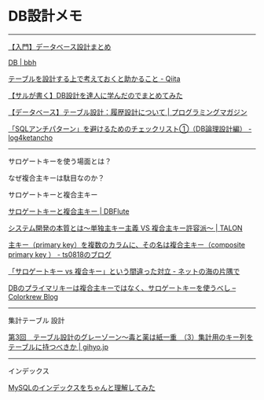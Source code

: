 # DB設計メモ

---

[【入門】データベース設計まとめ](https://qiita.com/KNR109/items/5d4a1954f3e8fd8eaae7)  

[DB | bbh](https://bbh.bz/category/database/)  

[テーブルを設計する上で考えておくと助かること - Qiita](https://qiita.com/Syn256/items/365438b1c25b09869383)  

[【サルが書く】DB設計を達人に学んだのでまとめてみた](https://zenn.dev/hajime_shoji/articles/9abaaa5d10264ea7412c)  

[【データベース】テーブル設計：履歴設計について | プログラミングマガジン](http://www.code-magagine.com/?p=14609)  

[「SQLアンチパターン」を避けるためのチェックリスト①（DB論理設計編） - log4ketancho](https://www.ketancho.net/entry/2018/03/07/080000)  

---

サロゲートキーを使う場面とは？

なぜ複合主キーは駄目なのか？

サロゲートキーと複合主キー

[サロゲートキーと複合主キー | DBFlute](http://dbflute.seasar.org/ja/manual/topic/dbdesign/surrogatekey.html)  

[システム開発の本質とは～単独主キー主義 VS 複合主キー許容派～ | TALON](https://talon.jp/info/345/)  

[主キー（primary key）を複数のカラムに、その名は複合主キー（composite primary key ） - ts0818のブログ](https://ts0818.hatenablog.com/entry/2017/02/04/162513)  

[「サロゲートキー vs 複合キー」という間違った対立 - ネットの海の片隅で](https://osa.hatenablog.com/entry/2014/03/19/180330)  

[DBのプライマリキーは複合主キーではなく、サロゲートキーを使うべし – Colorkrew Blog](https://blog.colorkrew.com/use_surrogatekey_is_primarykey_in_database/)  

---

集計テーブル 設計

[第3回　テーブル設計のグレーゾーン～毒と薬は紙一重　（3）集計用のキー列をテーブルに持つべきか | gihyo.jp](https://gihyo.jp/dev/serial/01/sql_academy2/000303)  

---

インデックス

[MySQLのインデックスをちゃんと理解してみた](https://zenn.dev/hk_206/articles/ec5f4e347caff4#%E3%82%A4%E3%83%B3%E3%83%87%E3%83%83%E3%82%AF%E3%82%B9%E3%82%92%E8%B2%BC%E3%82%8B%E3%81%A8%E3%81%8D%E3%81%AE%E6%B3%A8%E6%84%8F%E7%82%B9)  
